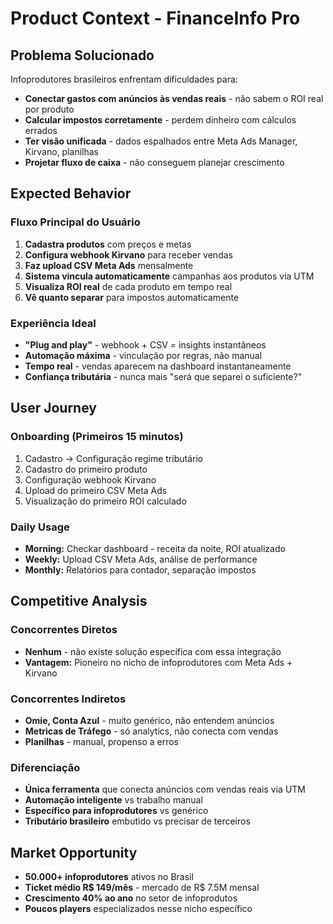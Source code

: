 # Product Context - FinanceInfo Pro

## Problema Solucionado
Infoprodutores brasileiros enfrentam dificuldades para:
- **Conectar gastos com anúncios às vendas reais** - não sabem o ROI real por produto
- **Calcular impostos corretamente** - perdem dinheiro com cálculos errados
- **Ter visão unificada** - dados espalhados entre Meta Ads Manager, Kirvano, planilhas
- **Projetar fluxo de caixa** - não conseguem planejar crescimento

## Expected Behavior
### Fluxo Principal do Usuário
1. **Cadastra produtos** com preços e metas
2. **Configura webhook Kirvano** para receber vendas
3. **Faz upload CSV Meta Ads** mensalmente
4. **Sistema vincula automaticamente** campanhas aos produtos via UTM
5. **Visualiza ROI real** de cada produto em tempo real
6. **Vê quanto separar** para impostos automaticamente

### Experiência Ideal
- **"Plug and play"** - webhook + CSV = insights instantâneos
- **Automação máxima** - vinculação por regras, não manual
- **Tempo real** - vendas aparecem na dashboard instantaneamente
- **Confiança tributária** - nunca mais "será que separei o suficiente?"

## User Journey
### Onboarding (Primeiros 15 minutos)
1. Cadastro → Configuração regime tributário
2. Cadastro do primeiro produto
3. Configuração webhook Kirvano
4. Upload do primeiro CSV Meta Ads
5. Visualização do primeiro ROI calculado

### Daily Usage
- **Morning:** Checkar dashboard - receita da noite, ROI atualizado
- **Weekly:** Upload CSV Meta Ads, análise de performance
- **Monthly:** Relatórios para contador, separação impostos

## Competitive Analysis
### Concorrentes Diretos
- **Nenhum** - não existe solução específica com essa integração
- **Vantagem:** Pioneiro no nicho de infoprodutores com Meta Ads + Kirvano

### Concorrentes Indiretos
- **Omie, Conta Azul** - muito genérico, não entendem anúncios
- **Metricas de Tráfego** - só analytics, não conecta com vendas
- **Planilhas** - manual, propenso a erros

### Diferenciação
- **Única ferramenta** que conecta anúncios com vendas reais via UTM
- **Automação inteligente** vs trabalho manual
- **Específico para infoprodutores** vs genérico
- **Tributário brasileiro** embutido vs precisar de terceiros

## Market Opportunity
- **50.000+ infoprodutores** ativos no Brasil
- **Ticket médio R$ 149/mês** - mercado de R$ 7.5M mensal
- **Crescimento 40% ao ano** no setor de infoprodutos
- **Poucos players** especializados nesse nicho específico